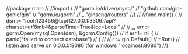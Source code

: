 //package main
//
//import (
//	"gorm.io/driver/mysql"
//	"github.com/gin-gonic/gin"
//	"gorm.io/gorm"
//	_ "ginseng/routers"
//)
//
//func main() {
//	dsn := "root:123456@tcp(127.0.0.1:3306)/api?charset=utf8mb4&parseTime=True&loc=Local"
//
//	_, err := gorm.Open(mysql.Open(dsn), &gorm.Config{})
//	if err != nil {
//		panic("failed to connect database")
//	}
//
//	r := gin.Default()
//	r.Run() // listen and serve on 0.0.0.0:8080 (for windows "localhost:8080")
//}